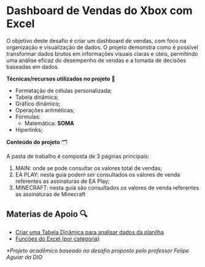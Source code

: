 # Dashboard de Vendas do Xbox com Excel

O objetivo deste desafio é criar um dashboard de vendas, com foco na organização e visualização de dados. O projeto demonstra como é possível transformar dados brutos em informações visuais claras e úteis, permitindo uma análise eficaz do desempenho de vendas e a tomada de decisões baseadas em dados.

**Técnicas/recursos utilizados no projeto** :wrench:
 - Formatação de células personalizada;
 - Tabela dinâmica;
 - Gráfico dinâmico;
 - Operações aritméticas;
 - Fórmulas:
   - Matemática: **SOMA**
 - Hiperlinks;

**Conteúdo do projeto** 🗂️  

A pasta de trabalho é composta de 3 páginas principais:
  1. MAIN: onde se pode consultar os valores total de vendas;
  2. EA PLAY: nesta guia podem ser consultados os valores de venda referentes as assinaturas de EA Play;
  3. MINECRAFT: nesta guia são consultados os valores de venda referentes as assinaturas de Minecraft

  ## Materias de Apoio :mag:
- [Criar uma Tabela Dinâmica para analisar dados da planilha](https://support.microsoft.com/pt-br/office/criar-uma-tabela-din%C3%A2mica-para-analisar-dados-da-planilha-a9a84538-bfe9-40a9-a8e9-f99134456576)
- [Funções do Excel (por categoria)](https://support.microsoft.com/pt-br/office/fun%C3%A7%C3%B5es-do-excel-por-categoria-5f91f4e9-7b42-46d2-9bd1-63f26a86c0eb)

_*Projeto acadêmico baseado no desafio proposto pelo professor Felipe Aguiar da DIO_ 
